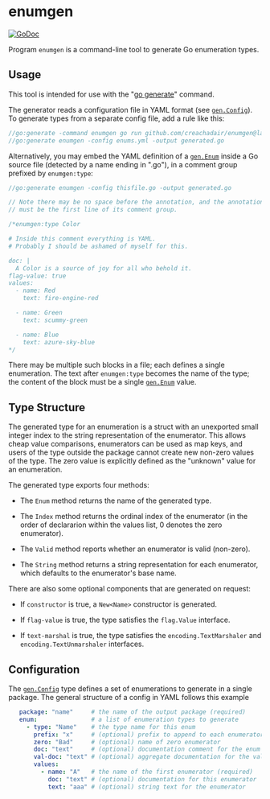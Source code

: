 # enumgen

[![GoDoc](https://img.shields.io/static/v1?label=godoc&message=reference&color=white)](https://pkg.go.dev/github.com/creachadair/enumgen)

Program `enumgen` is a command-line tool to generate Go enumeration types.

## Usage

This tool is intended for use with the "[go generate][gogen]" command.

The generator reads a configuration file in YAML format (see [`gen.Config`][gc]).
To generate types from a separate config file, add a rule like this:

```go
//go:generate -command enumgen go run github.com/creachadair/enumgen@latest
//go:generate enumgen -config enums.yml -output generated.go
```

Alternatively, you may embed the YAML definition of a [`gen.Enum`][ge] inside a
Go source file (detected by a name ending in ".go"), in a comment group
prefixed by `enumgen:type`:

```go
//go:generate enumgen -config thisfile.go -output generated.go

// Note there may be no space before the annotation, and the annotation
// must be the first line of its comment group.

/*enumgen:type Color

# Inside this comment everything is YAML.
# Probably I should be ashamed of myself for this.

doc: |
  A Color is a source of joy for all who behold it.
flag-value: true
values:
  - name: Red
    text: fire-engine-red

  - name: Green
    text: scummy-green

  - name: Blue
    text: azure-sky-blue
*/
```

There may be multiple such blocks in a file; each defines a single enumeration.
The text after `enumgen:type` becomes the name of the type; the content of the
block must be a single [`gen.Enum`][ge] value.

## Type Structure

The generated type for an enumeration is a struct with an unexported small
integer index to the string representation of the enumerator. This allows cheap
value comparisons, enumerators can be used as map keys, and users of the type
outside the package cannot create new non-zero values of the type. The zero
value is explicitly defined as the "unknown" value for an enumeration.

The generated type exports four methods:

- The `Enum` method returns the name of the generated type.

- The `Index` method returns the ordinal index of the enumerator (in the order of declararion within the values list, 0 denotes the zero enumerator).

- The `Valid` method reports whether an enumerator is valid (non-zero).

- The `String` method returns a string representation for each enumerator,
  which defaults to the enumerator's base name.

There are also some optional components that are generated on request:

- If `constructor` is true, a `New<Name>` constructor is generated.

- If `flag-value` is true, the type satisfies the `flag.Value` interface.

- If `text-marshal` is true, the type satisfies the `encoding.TextMarshaler`
  and `encoding.TextUnmarshaler` interfaces.

## Configuration

The [`gen.Config`][gc] type defines a set of enumerations to generate in a
single package. The general structure of a config in YAML follows this example

```yaml
   package: "name"     # the name of the output package (required)
   enum:               # a list of enumeration types to generate
     - type: "Name"    # the type name for this enum
       prefix: "x"     # (optional) prefix to append to each enumerator name
       zero: "Bad"     # (optional) name of zero enumerator
       doc: "text"     # (optional) documentation comment for the enum type
       val-doc: "text" # (optional) aggregate documentation for the values
       values:
         - name: "A"   # the name of the first enumerator (required)
           doc: "text" # (optional) documentation for this enumerator
           text: "aaa" # (optional) string text for the enumerator
```

[gogen]: https://go.dev/blog/generate
[gc]: https://godoc.org/github.com/creachadair/enumgen/gen#Config
[ge]: https://godoc.org/github.com/creachadair/enumgen/gen#Enum
